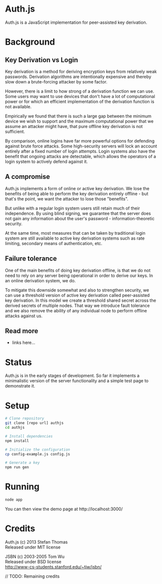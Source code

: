 # Auth.js

Auth.js is a JavaScript implementation for peer-assisted key derivation.

# Background

## Key Derivation vs Login

Key derivation is a method for deriving encryption keys from relatively weak
passwords. Derivation algorithms are intentionally expensive and thereby slow
down a brute-forcing attacker by some factor.

However, there is a limit to how strong of a derivation function we can use.
Some users may want to use devices that don't have a lot of computational power
or for which an efficient implementation of the derivation function is not
available.

Empirically we found that there is such a large gap between the minimum device
we wish to support and the maximum computational power that we assume an
attacker might have, that pure offline key derivation is not sufficient.

By comparison, online logins have far more powerful options for defending
against brute force attacks. Some high-security servers will lock an account
entirely after a fixed number of login attempts. Login systems also have the
benefit that ongoing attacks are detectable, which allows the operators of a
login system to actively defend against it.

## A compromise

Auth.js implements a form of online or active key derivation. We lose the
benefits of being able to perform the key derivation entirely offline - but
that's the point, we want the attacker to lose those "benefits".

But unlike with a regular login system users still retain much of their
independence. By using blind signing, we guarantee that the server does not gain
any information about the user's password - information-theoretic security.

At the same time, most measures that can be taken by traditional login system
are still available to active key derivation systems such as rate limiting,
secondary means of authentication, etc.

## Failure tolerance

One of the main benefits of doing key derivation offline, is that we do not need
to rely on any server being operational in order to derive our keys. In an
online derivation system, we do.

To mitigate this downside somewhat and also to strengthen security, we can use a
threshold version of active key derivation called peer-assisted key derivation.
In this model we create a threshold shared secret across the derived secrets
of multiple  nodes. That way we introduce fault tolerance and we also remove the
ability of any individual node to perform offline attacks against us.

## Read more

* links here...

# Status

Auth.js is in the early stages of development. So far it implements a
minimalistic version of the server functionality and a simple test page to
demonstrate it.

# Setup

``` sh
# Clone repository
git clone [repo url] authjs
cd authjs

# Install dependencies
npm install

# Initialize the configuration
cp config-example.js config.js

# Generate a key
npm run gen
```

# Running

``` sh
node app
```

You can then view the demo page at http://localhost:3000/

# Credits

Auth.js (c) 2013 Stefan Thomas  
Released under MIT license  

JSBN (c) 2003-2005 Tom Wu  
Released under BSD license  
http://www-cs-students.stanford.edu/~tjw/jsbn/

// TODO: Remaining credits




















